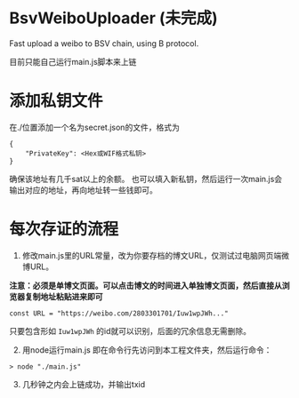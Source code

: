 # BsvWeiboUploader (未完成)
 Fast upload a weibo to BSV chain, using B protocol.

目前只能自己运行main.js脚本来上链

# 添加私钥文件
在./位置添加一个名为secret.json的文件，格式为
```
{
    "PrivateKey": <Hex或WIF格式私钥>
}
```

确保该地址有几千sat以上的余额。
也可以填入新私钥，然后运行一次main.js会输出对应的地址，再向地址转一些钱即可。

# 每次存证的流程

1. 修改main.js里的URL常量，改为你要存档的博文URL，仅测试过电脑网页端微博URL。

**注意：必须是单博文页面。可以点击博文的时间进入单独博文页面，然后直接从浏览器复制地址粘贴进来即可**

```
const URL = "https://weibo.com/2803301701/Iuw1wpJWh..."
```

只要包含形如 `Iuw1wpJWh` 的id就可以识别，后面的冗余信息无需删除。

2. 用node运行main.js
即在命令行先访问到本工程文件夹，然后运行命令：
```
> node "./main.js"
```

3. 几秒钟之内会上链成功，并输出txid